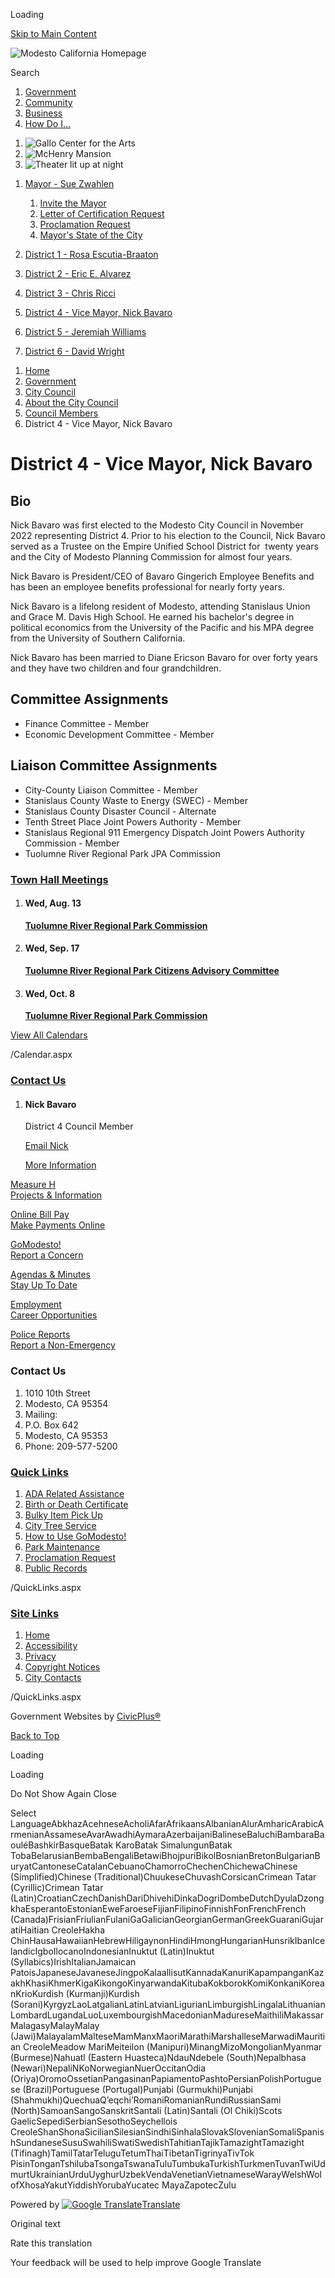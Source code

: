 Loading

[Skip to Main Content](https://www.modestogov.com/731/District-4---Vice-Mayor-Nick-Bavaro/)

![Modesto California Homepage](https://www.modestogov.com/ImageRepository/Document?documentID=22610)

Search

1. [Government](https://www.modestogov.com/27/Government)
2. [Community](https://www.modestogov.com/944/Community)
3. [Business](https://www.modestogov.com/35/Business)
4. [How Do I...](https://www.modestogov.com/9/How-Do-I)

<!--THE END-->

1. ![Gallo Center for the Arts](https://www.modestogov.com/ImageRepository/Document?documentID=22649 "Gallo Center for the Arts")
2. ![McHenry Mansion](https://www.modestogov.com/ImageRepository/Document?documentID=22650 "McHenry Mansion")
3. ![Theater lit up at night](https://www.modestogov.com/ImageRepository/Document?documentID=22651 "Theater lit up at night")

<!--THE END-->

1. [Mayor - Sue Zwahlen](https://www.modestogov.com/717/Mayor---Sue-Zwahlen)
   
   1. [Invite the Mayor](https://www.modestogov.com/1732/Invite-the-Mayor)
   2. [Letter of Certification Request](https://www.modestogov.com/FormCenter/Boards-Commissions-8/Official-Document-Request-85)
   3. [Proclamation Request](https://www.modestogov.com/FormCenter/Boards-Commissions-8/Proclamation-Request-84)
   4. [Mayor's State of the City](https://www.modestogov.com/2938/Mayors-State-of-the-City)
2. [District 1 - Rosa Escutia-Braaton](https://www.modestogov.com/719/District-1---Rosa-Escutia-Braaton)
3. [District 2 - Eric E. Alvarez](https://www.modestogov.com/724/District-2---Eric-E-Alvarez)
4. [District 3 - Chris Ricci](https://www.modestogov.com/730/District-3---Chris-Ricci)
5. [District 4 - Vice Mayor, Nick Bavaro](https://www.modestogov.com/731/District-4---Vice-Mayor-Nick-Bavaro)
6. [District 5 - Jeremiah Williams](https://www.modestogov.com/734/District-5---Jeremiah-Williams)
7. [District 6 - David Wright](https://www.modestogov.com/739/District-6---David-Wright)

<!--THE END-->

1. [Home](https://www.modestogov.com)
2. [Government](https://www.modestogov.com/27/Government)
3. [City Council](https://www.modestogov.com/659/City-Council)
4. [About the City Council](https://www.modestogov.com/664/About-the-City-Council)
5. [Council Members](https://www.modestogov.com/706/Council-Members)
6. District 4 - Vice Mayor, Nick Bavaro

# District 4 - Vice Mayor, Nick Bavaro

## Bio

Nick Bavaro was first elected to the Modesto City Council in November 2022 representing District 4. Prior to his election to the Council, Nick Bavaro served as a Trustee on the Empire Unified School District for  twenty years and the City of Modesto Planning Commission for almost four years. 

Nick Bavaro is President/CEO of Bavaro Gingerich Employee Benefits and has been an employee benefits professional for nearly forty years.

Nick Bavaro is a lifelong resident of Modesto, attending Stanislaus Union and Grace M. Davis High School. He earned his bachelor's degree in political economics from the University of the Pacific and his MPA degree from the University of Southern California. 

Nick Bavaro has been married to Diane Ericson Bavaro for over forty years and they have two children and four grandchildren. 

## Committee Assignments

- Finance Committee - Member
- Economic Development Committee - Member

## Liaison Committee Assignments

- City-County Liaison Committee - Member
- Stanislaus County Waste to Energy (SWEC) - Member
- Stanislaus County Disaster Council - Alternate
- Tenth Street Place Joint Powers Authority - Member
- Stanislaus Regional 911 Emergency Dispatch Joint Powers Authority Commission - Member
- Tuolumne River Regional Park JPA Commission

### [Town Hall Meetings](https://www.modestogov.com/calendar.aspx?CID=44)

1. #### Wed, Aug. 13
   
   [**Tuolumne River Regional Park Commission**](https://www.modestogov.com/Calendar.aspx?EID=12344)
2. #### Wed, Sep. 17
   
   [**Tuolumne River Regional Park Citizens Advisory Committee**](https://www.modestogov.com/Calendar.aspx?EID=12351)
3. #### Wed, Oct. 8
   
   [**Tuolumne River Regional Park Commission**](https://www.modestogov.com/Calendar.aspx?EID=12345)

[View All Calendars](https://www.modestogov.com/calendar.aspx?CID=44)

/Calendar.aspx

### [Contact Us](https://www.modestogov.com/Directory.aspx)

1. #### Nick Bavaro
   
   District 4 Council Member
   
   [Email Nick](mailto:nbavaro@modestogov.com)
   
   [More Information](https://www.modestogov.com/directory.aspx?eid=84)

[Measure H  
Projects &amp; Information](https://www.modestogov.com/3031/Paid-for-by-Measure-H)

[Online Bill Pay  
Make Payments Online](https://www.modestogov.com/1069/Pay)

[GoModesto!  
Report a Concern](https://www.modestogov.com/1954/Make-a-Request-GoModesto)

[Agendas &amp; Minutes  
Stay Up To Date](https://www.modestogov.com/749/City-Council-Agendas-Minutes)

[Employment  
Career Opportunities](https://www.modestogov.com/343/Employment)

[Police Reports  
Report a Non-Emergency](https://www.modestogov.com/1169/File-a-Non-Emergency-Police-Report)

### Contact Us

1. 1010 10th Street
2. Modesto, CA 95354
3. Mailing:
4. P.O. Box 642
5. Modesto, CA 95353
6. Phone: 209-577-5200

### [Quick Links](https://www.modestogov.com/QuickLinks.aspx?CID=93)

1. [ADA Related Assistance](https://iframe.publicstuff.com/)
2. [Birth or Death Certificate](https://www.modestogov.com/869/Birth-Death-Certificates-PDF)
3. [Bulky Item Pick Up](https://www.modestogov.com/373/Bulky-Item-Pick-Up)
4. [City Tree Service](https://iframe.publicstuff.com/)
5. [How to Use GoModesto!](https://www.modestogov.com/1954/Make-a-Request-GoModesto)
6. [Park Maintenance](https://iframe.publicstuff.com/)
7. [Proclamation Request](https://www.modestogov.com/1728/Proclamation-Request)
8. [Public Records](https://www.modestogov.com/455/Public-Records-Information)

/QuickLinks.aspx

### [Site Links](https://www.modestogov.com/QuickLinks.aspx?CID=11)

1. [Home](https://www.modestogov.com)
2. [Accessibility](https://www.modestogov.com/Accessibility)
3. [Privacy](https://www.modestogov.com/privacy)
4. [Copyright Notices](https://www.modestogov.com/site/copyright)
5. [City Contacts](https://www.modestogov.com/directory.aspx)

/QuickLinks.aspx

Government Websites by [CivicPlus®](https://connect.civicplus.com/referral)

[Back to Top](https://www.modestogov.com/731/District-4---Vice-Mayor-Nick-Bavaro)

Loading

Loading

Do Not Show Again Close

Select LanguageAbkhazAcehneseAcholiAfarAfrikaansAlbanianAlurAmharicArabicArmenianAssameseAvarAwadhiAymaraAzerbaijaniBalineseBaluchiBambaraBaouléBashkirBasqueBatak KaroBatak SimalungunBatak TobaBelarusianBembaBengaliBetawiBhojpuriBikolBosnianBretonBulgarianBuryatCantoneseCatalanCebuanoChamorroChechenChichewaChinese (Simplified)Chinese (Traditional)ChuukeseChuvashCorsicanCrimean Tatar (Cyrillic)Crimean Tatar (Latin)CroatianCzechDanishDariDhivehiDinkaDogriDombeDutchDyulaDzongkhaEsperantoEstonianEweFaroeseFijianFilipinoFinnishFonFrenchFrench (Canada)FrisianFriulianFulaniGaGalicianGeorgianGermanGreekGuaraniGujaratiHaitian CreoleHakha ChinHausaHawaiianHebrewHiligaynonHindiHmongHungarianHunsrikIbanIcelandicIgboIlocanoIndonesianInuktut (Latin)Inuktut (Syllabics)IrishItalianJamaican PatoisJapaneseJavaneseJingpoKalaallisutKannadaKanuriKapampanganKazakhKhasiKhmerKigaKikongoKinyarwandaKitubaKokborokKomiKonkaniKoreanKrioKurdish (Kurmanji)Kurdish (Sorani)KyrgyzLaoLatgalianLatinLatvianLigurianLimburgishLingalaLithuanianLombardLugandaLuoLuxembourgishMacedonianMadureseMaithiliMakassarMalagasyMalayMalay (Jawi)MalayalamMalteseMamManxMaoriMarathiMarshalleseMarwadiMauritian CreoleMeadow MariMeiteilon (Manipuri)MinangMizoMongolianMyanmar (Burmese)Nahuatl (Eastern Huasteca)NdauNdebele (South)Nepalbhasa (Newari)NepaliNKoNorwegianNuerOccitanOdia (Oriya)OromoOssetianPangasinanPapiamentoPashtoPersianPolishPortuguese (Brazil)Portuguese (Portugal)Punjabi (Gurmukhi)Punjabi (Shahmukhi)QuechuaQʼeqchiʼRomaniRomanianRundiRussianSami (North)SamoanSangoSanskritSantali (Latin)Santali (Ol Chiki)Scots GaelicSepediSerbianSesothoSeychellois CreoleShanShonaSicilianSilesianSindhiSinhalaSlovakSlovenianSomaliSpanishSundaneseSusuSwahiliSwatiSwedishTahitianTajikTamazightTamazight (Tifinagh)TamilTatarTeluguTetumThaiTibetanTigrinyaTivTok PisinTonganTshilubaTsongaTswanaTuluTumbukaTurkishTurkmenTuvanTwiUdmurtUkrainianUrduUyghurUzbekVendaVenetianVietnameseWarayWelshWolofXhosaYakutYiddishYorubaYucatec MayaZapotecZulu

Powered by [![Google Translate](https://www.gstatic.com/images/branding/googlelogo/1x/googlelogo_color_42x16dp.png)Translate](https://translate.google.com)

Original text

Rate this translation

Your feedback will be used to help improve Google Translate